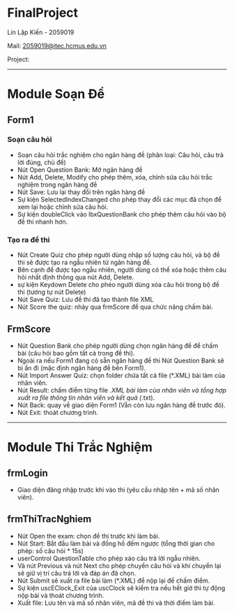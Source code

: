 # FinalProject
Lin Lập Kiến - 2059019
 
Mail: 2059019@itec.hcmus.edu.vn

Project: 

---
# Module Soạn Đề

## Form1
### Soạn câu hỏi
- Soạn câu hỏi trắc nghiệm cho ngân hàng đề (phân loại: Câu hỏi, câu trả lời đúng, chủ đề)
- Nút Open Question Bank: Mở ngân hàng đề
- Nút Add, Delete, Modify cho phép thêm, xóa, chỉnh sửa câu hỏi trắc nghiệm trong ngân hàng đề
- Nút Save: Lưu lại thay đổi trên ngân hàng đề
- Sự kiện SelectedIndexChanged cho phép thay đổi các mục đã chọn để xem lại hoặc chỉnh sửa câu hỏi.
- Sự kiện doubleClick vào lbxQuestionBank cho phép thêm câu hỏi vào bộ đề thi nhanh hơn.

### Tạo ra đề thi
- Nút Create Quiz cho phép người dùng nhập số lượng câu hỏi, và bộ đề thi sẽ được tạo ra ngẫu nhiên từ ngân hàng đề.
- Bên cạnh đề được tạo ngẫu nhiên, người dùng có thể xóa hoặc thêm câu hỏi nhất định thông qua nút Add, Delete.
- sự kiện Keydown Delete cho phéo người dùng xóa câu hỏi trong bộ đề thi (tương tự nút Delete)
- Nút Save Quiz: Lưu đề thi đã tạo thành file XML
- Nút Score the quiz: nhảy qua frmScore để qua chức năng chấm bài.

## FrmScore
- Nút Question Bank cho phép người dùng chọn ngân hàng đề để chấm bài (câu hỏi bao gồm tất cả trong đề thi).
- Ngoài ra nếu Form1 đang có sẵn ngân hàng đề thi Nút Question Bank sẽ bị ẩn đi (mặc định ngân hàng đề bên Form1).
- Nút Import Answer Quiz: chọn folder chứa tất cả file (*.XML) bài làm của nhân viên.
- Nút Result: chấm điểm từng file *.XML bài làm của nhân viên và tổng hợp xuất ra file thông tin nhân viên và kết quả (*.txt).
- Nút Back: quay về giao diện Form1 (Vẫn còn lưu ngân hàng đề trước đó).
- Nút Exit: thoát chương trình.

---
# Module Thi Trắc Nghiệm
## frmLogin
- Giao diện đăng nhập trước khi vào thi (yêu cầu nhập tên + mã số nhân viên).

## frmThiTracNghiem
- Nút Open the exam: chọn đề thi trước khi làm bài.
- Nút Start: Bắt đầu làm bài và đồng hồ đếm ngược (tổng thời gian cho phép: số câu hỏi * 15s)
- userControl QuestionTable cho phép xáo câu trả lời ngẫu nhiên.
- Và nút Previous và nút Next cho phép chuyển câu hỏi và khi chuyển lại sẽ giữ vị trí câu trả lời và đáp án đã chọn.
- Nút Submit sẽ xuất ra file bài làm (*.XML) để nộp lại để chấm điểm.
- Sự kiện uscEClock_Exit của uscClock sẽ kiểm tra nếu hết giờ thì tự động nộp bài và thoát chương trình.
- Xuất file: Lưu tên và mã số nhân viên, mã đề thi và thời điểm làm bài.
